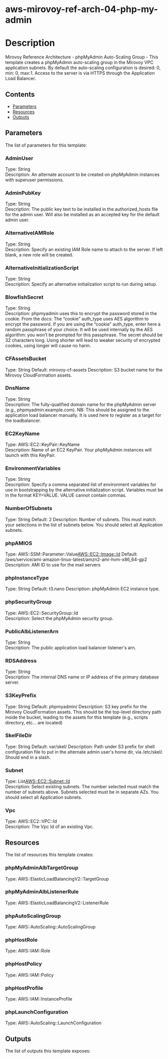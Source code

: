 # aws-mirovoy-ref-arch-04-php-my-admin
# Description
Mirovoy Reference Architecture - phpMyAdmin Auto-Scaling Group - This template creates a phpMyAdmin auto-scaling group in the Mirovoy VPC application subnets. By default the auto-scaling configuration is desired: 0, min: 0, max:1. Access to the server is via HTTPS through the Application Load Balancer.

## Contents
- [Parameters](#parameters)
- [Resources](#resources)
- [Outputs](#outputs)

## Parameters
The list of parameters for this template:

### AdminUser 
Type: String  
Description: An alternate account to be created on phpMyAdmin instances with superuser permissions. 
### AdminPubKey 
Type: String  
Description: The public key text to be installed in the authorized_hosts file for the admin user. Will also be installed as an accepted key for the default admin user. 
### AlternativeIAMRole 
Type: String  
Description: Specify an existing IAM Role name to attach to the server. If left blank, a new role will be created. 
### AlternativeInitializationScript 
Type: String  
Description: Specify an alternative initialization script to run during setup. 
### BlowfishSecret 
Type: String  
Description: phpmyadmin uses this to encrypt the password stored in the cookie. From the docs: The “cookie” auth_type uses AES algorithm to encrypt the password. If you are using the “cookie” auth_type, enter here a random passphrase of your choice. It will be used internally by the AES algorithm: you won’t be prompted for this passphrase.
The secret should be 32 characters long. Using shorter will lead to weaker security of encrypted cookies, using longer will cause no harm. 
### CFAssetsBucket 
Type: String 
Default: mirovoy-cf-assets 
Description: S3 bucket name for the Mirovoy CloudFormation assets. 
### DnsName 
Type: String  
Description: The fully-qualified domain name for the phpMyAdmin server (e.g., phpmyadmin.example.com).  NB: This should be assigned to the application load balancer manually. It is used here to register as a target for the loadbalancer. 
### EC2KeyName 
Type: AWS::EC2::KeyPair::KeyName  
Description: Name of an EC2 KeyPair. Your phpMyAdmin instances will launch with this KeyPair. 
### EnvironmentVariables 
Type: String  
Description: Specify a comma separated list of environment variables for use in bootstrapping by the alternative initialization script. Variables must be in the format KEY=VALUE. VALUE cannot contain commas. 
### NumberOfSubnets 
Type: String 
Default: 2 
Description: Number of subnets. This must match your selections in the list of subnets below. You should select all Application subnets. 
### phpAMIOS 
Type: AWS::SSM::Parameter::Value<AWS::EC2::Image::Id> 
Default: /aws/service/ami-amazon-linux-latest/amzn2-ami-hvm-x86_64-gp2 
Description: AMI ID to use for the mail servers 
### phpInstanceType 
Type: String 
Default: t3.nano 
Description: phpMyAdmin EC2 instance type. 
### phpSecurityGroup 
Type: AWS::EC2::SecurityGroup::Id  
Description: Select the phpMyAdmin security group. 
### PublicAlbListenerArn 
Type: String  
Description: The public application load balancer listener's arn. 
### RDSAddress 
Type: String  
Description: The internal DNS name or IP address of the primary database server. 
### S3KeyPrefix 
Type: String 
Default: phpmyadmin/ 
Description: S3 key prefix for the Mirovoy CloudFormation assets. This should be the top-level directory path inside the bucket, leading to the assets for this template (e.g., scripts directory, etc... are located) 
### SkelFileDir 
Type: String 
Default: var/skel/ 
Description: Path under S3 prefix for shell configuration file to put in the alternate admin user's home dir, via /etc/skel/. Should end in a slash. 
### Subnet 
Type: List<AWS::EC2::Subnet::Id>  
Description: Select existing subnets. The number selected must match the number of subnets above. Subnets selected must be in separate AZs. You should select all Application subnets. 
### Vpc 
Type: AWS::EC2::VPC::Id  
Description: The Vpc Id of an existing Vpc. 

## Resources
The list of resources this template creates:

### phpMyAdminAlbTargetGroup 
Type: AWS::ElasticLoadBalancingV2::TargetGroup  
### phpMyAdminAlbListenerRule 
Type: AWS::ElasticLoadBalancingV2::ListenerRule  
### phpAutoScalingGroup 
Type: AWS::AutoScaling::AutoScalingGroup  
### phpHostRole 
Type: AWS::IAM::Role  
### phpHostPolicy 
Type: AWS::IAM::Policy  
### phpHostProfile 
Type: AWS::IAM::InstanceProfile  
### phpLaunchConfiguration 
Type: AWS::AutoScaling::LaunchConfiguration  

## Outputs
The list of outputs this template exposes:

